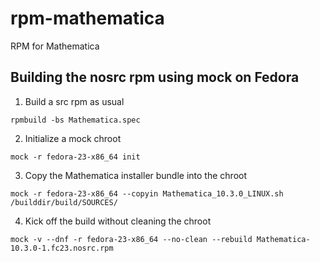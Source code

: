 rpm-mathematica
===============

RPM for Mathematica

Building the nosrc rpm using mock on Fedora
-------------------------------------------

1. Build a src rpm as usual

```shell
rpmbuild -bs Mathematica.spec 
```
2. Initialize a mock chroot

```shell
mock -r fedora-23-x86_64 init
```

3. Copy the Mathematica installer bundle into the chroot

```shell
mock -r fedora-23-x86_64 --copyin Mathematica_10.3.0_LINUX.sh /builddir/build/SOURCES/
```

4. Kick off the build without cleaning the chroot

```shell
mock -v --dnf -r fedora-23-x86_64 --no-clean --rebuild Mathematica-10.3.0-1.fc23.nosrc.rpm 
```
